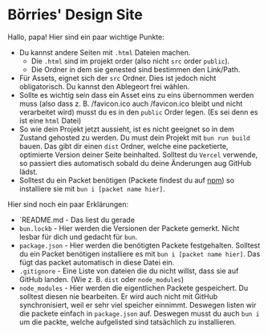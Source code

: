 # Börries' Design Site

Hallo, papa!
Hier sind ein paar wichtige Punkte:
- Du kannst andere Seiten mit `.html` Dateien machen.
  - Die `.html` sind im projekt order (also nicht `src` order `public`).
  - Die Ordner in dem sie genested sind bestimmen den Link/Path.
- Für Assets, eignet sich der `src` Ordner. Dies ist jedoch nicht obligatorisch. Du kannst den Ablegeort frei wählen.
- Sollte es wichtig sein dass ein Asset eins zu eins übernommen werden muss (also dass z. B. /favicon.ico auch /favicon.ico bleibt und nicht verarbeitet wird) musst du es in den `public` Order legen. (Es sei denn es ist eine `html` Datei)
- So wie dein Projekt jetzt aussieht, ist es nicht geeignet so in dem Zustand gehosted zu werden. Du must dein Projekt mit `bun run build` bauen. Das gibt dir einen `dist` Ordner, welche eine packetierte, optimierte Version deiner Seite beinhalted. Solltest du `Vercel` verwende, so passiert dies automatisch sobald du deine Änderungen aug GitHub lädst.
- Solltest du ein Packet benötigen (Packete findest du auf [npm](www.npmjs.com)) so installiere sie mit `bun i [packet name hier]`.

Hier sind noch ein paar Erklärungen:
- `README.md - Das liest du gerade
- `bun.lockb` - Hier werden die Versionen der Packete gemerkt. Nicht lesbar für dich und gedacht für `bun`.
- `package.json` - Hier werden die benötigten Packete festgehalten. Solltest du ein Packet benötigen installiere es mit `bun i [packet name hier]`. Das fügt das packet automatisch in diese Datei ein.
- `.gitignore` - Eine Liste von dateien die du nicht willst, dass sie auf GitHub landen. (Wie z. B. `dist` oder `node_modules`)
- `node_modules` - Hier werden die eigentlichen Packete gespeichert. Du solltest diesen nie bearbeiten. Er wird auch nicht mit GitHub synchronisiert, weil er sehr viel speicher einnimmt. Deswegen listen wir die packete einfach in `package.json` auf. Deswegen musst du auch `bun i` um die packte, welche aufgelisted sind tatsächlich zu installieren.